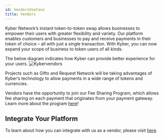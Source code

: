 ```yaml
---
id: VendorsUseCase
title: Vendors
---
```

Kyber Network’s instant token-to-token swap allows businesses to empower their users with greater flexibility and variety. Our platform enables customers and businesses to pay and receive payments in their token of choice – all with just a single transaction. With Kyber, you can now expand your scope of business to token users of all kinds.

The below diagram indicates how Kyber can provide better experience for your users.
![Kybervendors](/uploads/kybervendors.jpg "Kyber Vendors")

Projects such as Gifto and Request Network will be taking advantages of Kyber’s technology to allow payments in a wide range of tokens and currencies.

Vendors have the opportunity to join our Fee Sharing Program, which allows fee sharing on each payment that originates from your payment gateway. Learn more about the program [here](guide-feesharing.md)!

## Integrate Your Platform
To learn about how you can integrate with us as a vendor, please visit [here](guide-vendors.md).
